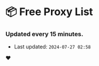 # :package: Free Proxy List
### Updated every 15 minutes.

- Last updated: `2024-07-27 02:58`

:heart:
